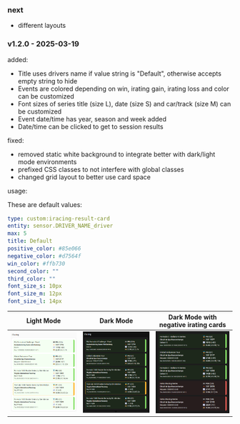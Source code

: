 ### next
- different layouts

### v1.2.0 - 2025-03-19
<a name="v1.2.0"></a>
added:
- Title uses drivers name if value string is "Default", otherwise accepts empty string to hide
- Events are colored depending on win, irating gain, irating loss and color can be customized
- Font sizes of series title (size L), date (size S) and car/track (size M) can be customized
- Event date/time has year, season and week added
- Date/time can be clicked to get to session results

fixed:
- removed static white background to integrate better with dark/light mode environments
- prefixed CSS classes to not interfere with global classes
- changed grid layout to better use card space

usage:

These are default values:

```yaml
type: custom:iracing-result-card
entity: sensor.DRIVER_NAME_driver
max: 5
title: Default
positive_color: #85e066
negative_color: #d7564f
win_color: #ffb730
second_color: ""
third_color: ""
font_size_s: 10px
font_size_m: 12px
font_size_l: 14px
```

Light Mode             |  Dark Mode |  Dark Mode with negative irating cards
:-------------------------:|:-------------------------:|:-------------------------:
![](example-1.png)  |  ![](example-2.png) |  ![](example-3.png)
